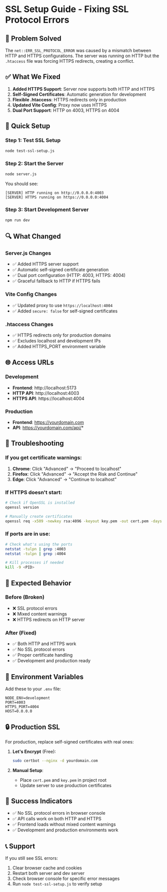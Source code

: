 # SSL Setup Guide - Fixing SSL Protocol Errors

## 🔧 Problem Solved

The `net::ERR_SSL_PROTOCOL_ERROR` was caused by a mismatch between HTTP and HTTPS configurations. The server was running on HTTP but the `.htaccess` file was forcing HTTPS redirects, creating a conflict.

## ✅ What We Fixed

1. **Added HTTPS Support**: Server now supports both HTTP and HTTPS
2. **Self-Signed Certificates**: Automatic generation for development
3. **Flexible .htaccess**: HTTPS redirects only in production
4. **Updated Vite Config**: Proxy now uses HTTPS
5. **Dual Port Support**: HTTP on 4003, HTTPS on 4004

## 🚀 Quick Setup

### Step 1: Test SSL Setup
```bash
node test-ssl-setup.js
```

### Step 2: Start the Server
```bash
node server.js
```

You should see:
```
[SERVER] HTTP running on http://0.0.0.0:4003
[SERVER] HTTPS running on https://0.0.0.0:4004
```

### Step 3: Start Development Server
```bash
npm run dev
```

## 🔍 What Changed

### Server.js Changes
- ✅ Added HTTPS server support
- ✅ Automatic self-signed certificate generation
- ✅ Dual port configuration (HTTP: 4003, HTTPS: 4004)
- ✅ Graceful fallback to HTTP if HTTPS fails

### Vite Config Changes
- ✅ Updated proxy to use `https://localhost:4004`
- ✅ Added `secure: false` for self-signed certificates

### .htaccess Changes
- ✅ HTTPS redirects only for production domains
- ✅ Excludes localhost and development IPs
- ✅ Added HTTPS_PORT environment variable

## 🌐 Access URLs

### Development
- **Frontend**: http://localhost:5173
- **HTTP API**: http://localhost:4003
- **HTTPS API**: https://localhost:4004

### Production
- **Frontend**: https://yourdomain.com
- **API**: https://yourdomain.com/api/*

## 🔧 Troubleshooting

### If you get certificate warnings:
1. **Chrome**: Click "Advanced" → "Proceed to localhost"
2. **Firefox**: Click "Advanced" → "Accept the Risk and Continue"
3. **Edge**: Click "Advanced" → "Continue to localhost"

### If HTTPS doesn't start:
```bash
# Check if OpenSSL is installed
openssl version

# Manually create certificates
openssl req -x509 -newkey rsa:4096 -keyout key.pem -out cert.pem -days 365 -nodes -subj "/C=US/ST=State/L=City/O=Organization/CN=localhost"
```

### If ports are in use:
```bash
# Check what's using the ports
netstat -tulpn | grep :4003
netstat -tulpn | grep :4004

# Kill processes if needed
kill -9 <PID>
```

## 🎯 Expected Behavior

### Before (Broken)
- ❌ SSL protocol errors
- ❌ Mixed content warnings
- ❌ HTTPS redirects on HTTP server

### After (Fixed)
- ✅ Both HTTP and HTTPS work
- ✅ No SSL protocol errors
- ✅ Proper certificate handling
- ✅ Development and production ready

## 📝 Environment Variables

Add these to your `.env` file:
```env
NODE_ENV=development
PORT=4003
HTTPS_PORT=4004
HOST=0.0.0.0
```

## 🔒 Production SSL

For production, replace self-signed certificates with real ones:

1. **Let's Encrypt** (Free):
   ```bash
   sudo certbot --nginx -d yourdomain.com
   ```

2. **Manual Setup**:
   - Place `cert.pem` and `key.pem` in project root
   - Update server to use production certificates

## 🎉 Success Indicators

- ✅ No SSL protocol errors in browser console
- ✅ API calls work on both HTTP and HTTPS
- ✅ Frontend loads without mixed content warnings
- ✅ Development and production environments work

## 📞 Support

If you still see SSL errors:
1. Clear browser cache and cookies
2. Restart both server and dev server
3. Check browser console for specific error messages
4. Run `node test-ssl-setup.js` to verify setup 